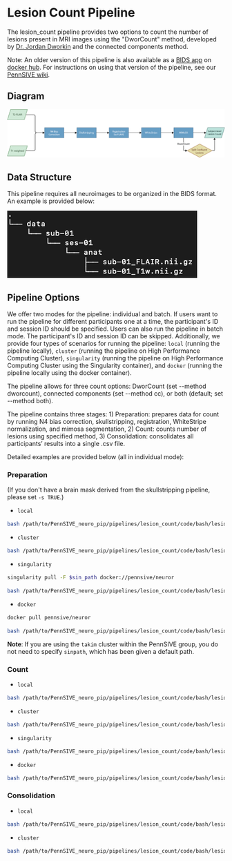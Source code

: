 # Lesion Count Pipeline

The lesion_count pipeline provides two options to count the number of lesions present in MRI images using the "DworCount" method, developed by [Dr. Jordan Dworkin](https://www.ajnr.org/content/early/2018/02/22/ajnr.A5556) and the connected components method.

Note: An older version of this pipeline is also available as a [BIDS app](https://github.com/PennSIVE/lesiontools) on [docker hub](https://hub.docker.com/r/pennsive/lesionclusters). For instructions on using that version of the pipeline, see our [PennSIVE wiki](https://pennsive.github.io/pipelines.html#center-detection).

## Diagram
![Lesion Count Workflow](/pipelines/lesion_count/figure/lesion_count_pipeline.png)

## Data Structure
This pipeline requires all neuroimages to be organized in the BIDS format. An example is provided below:

![Data Structure](/pipelines/lesion_count/figure/dataStructure.png)

## Pipeline Options
We offer two modes for the pipeline: individual and batch. If users want to run the pipeline for different participants one at a time, the participant's ID and session ID should be specified. Users can also run the pipeline in batch mode. The participant's ID and session ID can be skipped. Additionally, we provide four types of scenarios for running the pipeline: `local` (running the pipeline locally), `cluster` (running the pipeline on High Performance Computing Cluster), `singularity` (running the pipeline on High Performance Computing Cluster using the Singularity container), and `docker` (running the pipeline locally using the docker container). 

The pipeline allows for three count options: DworCount (set --method dworcount), connected components (set --method cc), or both (default; set --method both). 

The pipeline contains three stages: 1) Preparation: prepares data for count by running N4 bias correction, skullstripping, registration, WhiteStripe normalization, and mimosa segmentation, 2) Count: counts number of lesions using specified method, 3) Consolidation: consolidates all participants’ results into a single .csv file.

Detailed examples are provided below (all in individual mode):

### Preparation

(If you don't have a brain mask derived from the skullstripping pipeline, please set `-s TRUE`.)

-   `local` 
```bash
bash /path/to/PennSIVE_neuro_pip/pipelines/lesion_count/code/bash/lesion_count.sh -m /path/to/project -p sub-001 --ses ses-01 --t1 "*T1w*.nii.gz" --flair "*FLAIR*.nii.gz" -s TRUE --method dworcount --mode individual -c local --toolpath /path/to/PennSIVE_neuro_pip
```

-   `cluster`
```bash
bash /path/to/PennSIVE_neuro_pip/pipelines/lesion_count/code/bash/lesion_count.sh -m /path/to/project -p sub-001 --ses ses-01 --t1 "*T1w*.nii.gz" --flair "*FLAIR*.nii.gz" -s TRUE --method dworcount  --mode individual -c cluster --toolpath /path/to/PennSIVE_neuro_pip
```

-   `singularity` 
```bash
singularity pull -F $sin_path docker://pennsive/neuror
```
```bash
bash /path/to/PennSIVE_neuro_pip/pipelines/lesion_count/code/bash/lesion_count.sh -m /path/to/project -p sub-001 --ses ses-01 --t1 "*T1w*.nii.gz" --flair "*FLAIR*.nii.gz" -s TRUE --method dworcount --mode individual -c singularity --toolpath /path/to/PennSIVE_neuro_pip --sinpath $sin_path
```

-   `docker`
```bash
docker pull pennsive/neuror
```
```bash
bash /path/to/PennSIVE_neuro_pip/pipelines/lesion_count/code/bash/lesion_count.sh -m /path/to/project -p sub-001 --ses ses-01 --t1 "*T1w*.nii.gz" --flair "*FLAIR*.nii.gz" -s TRUE --method dworcount --mode individual -c docker --toolpath /path/to/PennSIVE_neuro_pip 
```


**Note**: If you are using the `takim` cluster within the PennSIVE group, you do not need to specify `sinpath`, which has been given a default path.


### Count

-   `local` 
```bash
bash /path/to/PennSIVE_neuro_pip/pipelines/lesion_count/code/bash/lesion_count.sh -m /path/to/project -p sub-001 --ses ses-01 --step count --method dworcount --mode individual -c local --toolpath /path/to/PennSIVE_neuro_pip
```

-   `cluster`
```bash
bash /path/to/PennSIVE_neuro_pip/pipelines/lesion_count/code/bash/lesion_count.sh -m /path/to/project -p sub-001 --ses ses-01 --step count --method dworcount --mode individual -c cluster --toolpath /path/to/PennSIVE_neuro_pip
```

-   `singularity` 
```bash
bash /path/to/PennSIVE_neuro_pip/pipelines/lesion_count/code/bash/lesion_count.sh -m /path/to/project -p sub-001 --ses ses-01 --step count --method dworcount --mode individual -c singularity --toolpath /path/to/PennSIVE_neuro_pip --sinpath $sin_path
```

-   `docker`
```bash
bash /path/to/PennSIVE_neuro_pip/pipelines/lesion_count/code/bash/lesion_count.sh -m /path/to/project -p sub-001 --ses ses-01 --step count --method dworcount --mode individual -c docker --toolpath /path/to/PennSIVE_neuro_pip 
```

### Consolidation

-   `local` 
```bash
bash /path/to/PennSIVE_neuro_pip/pipelines/lesion_count/code/bash/lesion_count.sh -m /path/to/project --step consolidation --method dworcount -c local --toolpath /path/to/PennSIVE_neuro_pip
```

-   `cluster`
```bash
bash /path/to/PennSIVE_neuro_pip/pipelines/lesion_count/code/bash/lesion_count.sh -m /path/to/project --step consolidation --method dworcount -c cluster --toolpath /path/to/PennSIVE_neuro_pip
```


